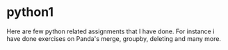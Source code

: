 # python1
Here are few python related assignments that I have done. For instance  i have done exercises on Panda's merge, groupby, deleting and many more. 
